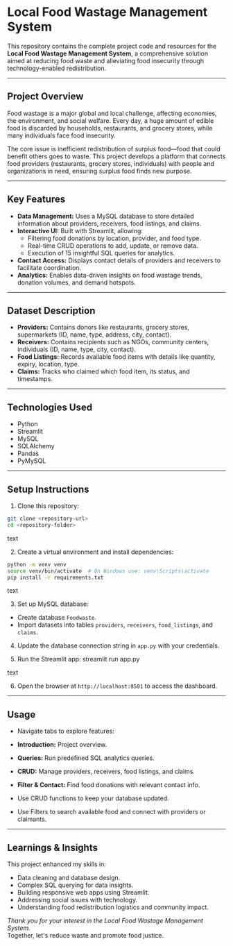 # Local Food Wastage Management System

This repository contains the complete project code and resources for the **Local Food Wastage Management System**, a comprehensive solution aimed at reducing food waste and alleviating food insecurity through technology-enabled redistribution.

---

## Project Overview

Food wastage is a major global and local challenge, affecting economies, the environment, and social welfare. Every day, a huge amount of edible food is discarded by households, restaurants, and grocery stores, while many individuals face food insecurity.

The core issue is inefficient redistribution of surplus food—food that could benefit others goes to waste. This project develops a platform that connects food providers (restaurants, grocery stores, individuals) with people and organizations in need, ensuring surplus food finds new purpose.

---

## Key Features

- **Data Management:** Uses a MySQL database to store detailed information about providers, receivers, food listings, and claims.
- **Interactive UI:** Built with Streamlit, allowing:
  - Filtering food donations by location, provider, and food type.
  - Real-time CRUD operations to add, update, or remove data.
  - Execution of 15 insightful SQL queries for analytics.
- **Contact Access:** Displays contact details of providers and receivers to facilitate coordination.
- **Analytics:** Enables data-driven insights on food wastage trends, donation volumes, and demand hotspots.

---

## Dataset Description

- **Providers:** Contains donors like restaurants, grocery stores, supermarkets (ID, name, type, address, city, contact).
- **Receivers:** Contains recipients such as NGOs, community centers, individuals (ID, name, type, city, contact).
- **Food Listings:** Records available food items with details like quantity, expiry, location, type.
- **Claims:** Tracks who claimed which food item, its status, and timestamps.

---

## Technologies Used

- Python
- Streamlit
- MySQL
- SQLAlchemy
- Pandas
- PyMySQL

---

## Setup Instructions

1. Clone this repository:
```bash
git clone <repository-url>
cd <repository-folder>
```


text

2. Create a virtual environment and install dependencies:
```bash
python -m venv venv
source venv/bin/activate  # On Windows use: venv\Scripts\activate
pip install -r requirements.txt
```


text

3. Set up MySQL database:
- Create database `Foodwaste`.
- Import datasets into tables `providers`, `receivers`, `food_listings`, and `claims`.

4. Update the database connection string in `app.py` with your credentials.

5. Run the Streamlit app:
streamlit run app.py

text

6. Open the browser at `http://localhost:8501` to access the dashboard.

---

## Usage

- Navigate tabs to explore features:
- **Introduction:** Project overview.
- **Queries:** Run predefined SQL analytics queries.
- **CRUD:** Manage providers, receivers, food listings, and claims.
- **Filter & Contact:** Find food donations with relevant contact info.

- Use CRUD functions to keep your database updated.

- Use Filters to search available food and connect with providers or claimants.

---

## Learnings & Insights

This project enhanced my skills in:

- Data cleaning and database design.
- Complex SQL querying for data insights.
- Building responsive web apps using Streamlit.
- Addressing social issues with technology.
- Understanding food redistribution logistics and community impact.

*Thank you for your interest in the Local Food Wastage Management System.*  
Together, let's reduce waste and promote food justice.
